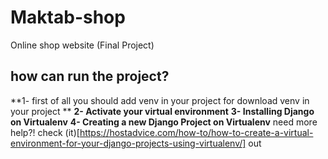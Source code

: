# Maktab-shop
Online shop website (Final Project)
## how can run the project?
**1- first of all you should add venv in your project for download venv in your project **
**2- Activate your virtual environment**
**3- Installing Django on Virtualenv**
**4- Creating a new Django Project on Virtualenv**
need more help?! check (it)[https://hostadvice.com/how-to/how-to-create-a-virtual-environment-for-your-django-projects-using-virtualenv/] out
